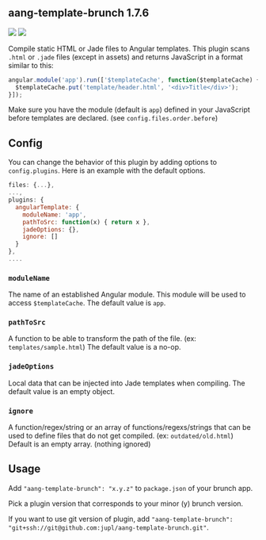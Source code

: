 ## aang-template-brunch 1.7.6

[<img src="https://david-dm.org/jupl/aang-template-brunch.png"/>](https://david-dm.org/jupl/aang-template-brunch)
[<img src="https://david-dm.org/jupl/aang-template-brunch/dev-status.png"/>](https://david-dm.org/jupl/aang-template-brunch#info=devDependencies)

Compile static HTML or Jade files to Angular templates. This plugin scans `.html` or `.jade` files (except in assets) and returns JavaScript in a format similar to this:

```javascript
angular.module('app').run(['$templateCache', function($templateCache) {
  $templateCache.put('template/header.html', '<div>Title</div>');
}]);
```

Make sure you have the module (default is `app`) defined in your JavaScript before templates are declared. (see `config.files.order.before`)


## Config
You can change the behavior of this plugin by adding options to `config.plugins`. Here is an example with the default options.

```javascript
files: {...},
...,
plugins: {
  angularTemplate: {
    moduleName: 'app',
    pathToSrc: function(x) { return x },
    jadeOptions: {},
    ignore: []
  }
},
....
```

### `moduleName`
The name of an established Angular module. This module will be used to access `$templateCache`. The default value is `app`.

### `pathToSrc`
A function to be able to transform the path of the file. (ex: `templates/sample.html`) The default value is a no-op.

### `jadeOptions`
Local data that can be injected into Jade templates when compiling. The default value is an empty object.

### `ignore`
A function/regex/string or an array of functions/regexs/strings that can be used to define files that do not get compiled. (ex: `outdated/old.html`) Default is an empty array. (nothing ignored)


## Usage
Add `"aang-template-brunch": "x.y.z"` to `package.json` of your brunch app.

Pick a plugin version that corresponds to your minor (y) brunch version.

If you want to use git version of plugin, add
`"aang-template-brunch": "git+ssh://git@github.com:jupl/aang-template-brunch.git"`.
